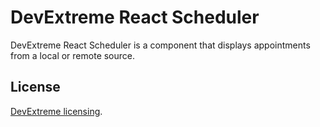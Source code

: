 # DevExtreme React Scheduler

DevExtreme React Scheduler is a component that displays appointments from a local or remote source.

## License

[DevExtreme licensing](https://js.devexpress.com/licensing/).
